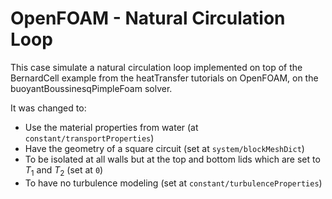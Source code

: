 # OpenFOAM - Natural Circulation Loop

This case simulate a natural circulation loop implemented on top of the
BernardCell example from the heatTransfer tutorials on OpenFOAM, on the 
buoyantBoussinesqPimpleFoam solver.

It was changed to:

- Use the material properties from water (at `constant/transportProperties`)
- Have the geometry of a square circuit (set at `system/blockMeshDict`)
- To be isolated at all walls but at the top and bottom lids which are set to $T_1$ and $T_2$ (set at `0`)
- To have no turbulence modeling (set at `constant/turbulenceProperties`)
